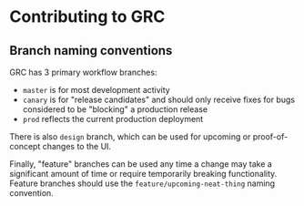 Contributing to GRC
===================

Branch naming conventions
-------------------------

GRC has 3 primary workflow branches:

- `master` is for most development activity
- `canary` is for "release candidates" and should only receive fixes for bugs considered to be "blocking" a production release
- `prod` reflects the current production deployment

There is also `design` branch, which can be used for upcoming or proof-of-concept changes to the UI.

Finally, "feature" branches can be used any time a change may take a significant amount of time or require temporarily breaking functionality.  Feature branches should use the `feature/upcoming-neat-thing` naming convention.

